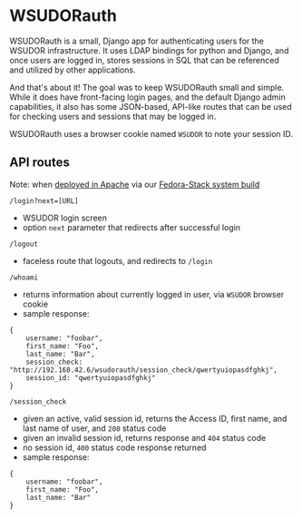# WSUDORauth
WSUDORauth is a small, Django app for authenticating users for the WSUDOR infrastructure.  It uses LDAP bindings for python and Django, and once users are logged in, stores sessions in SQL that can be referenced and utilized by other applications.  

And that's about it!  The goal was to keep WSUDORauth small and simple.  While it does have front-facing login pages, and the default Django admin capabilities, it also has some JSON-based, API-like routes that can be used for checking users and sessions that may be logged in.

WSUDORauth uses a browser cookie named `WSUDOR` to note your session ID.

## API routes

Note: when [deployed in Apache](https://github.com/WSULib/fedora-stack/blob/v2/install_scripts/wsudorauth.sh) via our [Fedora-Stack system build](https://github.com/WSULib/fedora-stack/tree/v2)

`/login?next=[URL]`
  * WSUDOR login screen
  * option `next` parameter that redirects after successful login

`/logout`
  * faceless route that logouts, and redirects to `/login`
  
`/whoami`
  * returns information about currently logged in user, via `WSUDOR` browser cookie
  * sample response:<br>
  ```
  {
      username: "foobar",
      first_name: "Foo",
      last_name: "Bar",
      session_check: "http://192.168.42.6/wsudorauth/session_check/qwertyuiopasdfghkj",
      session_id: "qwertyuiopasdfghkj"
  }
  ```
  
`/session_check`
  * given an active, valid session id, returns the Access ID, first name, and last name of user, and `200` status code
  * given an invalid session id, returns response and `404` status code
  * no session id, `400` status code response returned
  * sample response:<br>
  ```
  {
      username: "foobar",
      first_name: "Foo",
      last_name: "Bar"
  }
  ```
  